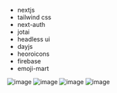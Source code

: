 - nextjs
- tailwind css
- next-auth
- jotai
- headless ui
- dayjs
- heoroicons
- firebase
- emoji-mart

![image](https://user-images.githubusercontent.com/122332094/230884596-d81df0a8-09ab-49ef-b299-a2406716814e.png)
![image](https://user-images.githubusercontent.com/122332094/230884746-cc31bf49-f6ec-4adc-9607-fdb4773d3744.png)
![image](https://user-images.githubusercontent.com/122332094/230885051-8718ba53-b738-4321-b56f-beef6d19ea64.png)
![image](https://user-images.githubusercontent.com/122332094/230885171-85f3a7a1-c6be-42d5-abf2-6a17f91a305d.png)
